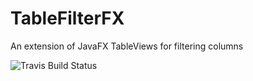 # TableFilterFX
An extension of JavaFX TableViews for filtering columns

![Travis Build Status](https://travis-ci.org/maimArt/TableFilterFX.svg?branch=master)
